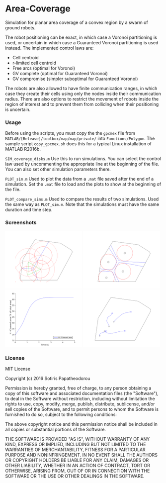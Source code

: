 # Area-Coverage
Simulation for planar area coverage of a convex region by a swarm of ground robots.

The robot positioning can be exact, in which case a Voronoi partitioning is used, or uncertain in which case a Guaranteed Voronoi partitioning is used instead. The implemented control laws are:
- Cell centroid
- r-limited cell centroid
- Free arcs (optimal for Voronoi)
- GV complete (optimal for Guaranteed Voronoi)
- GV compromise (simpler suboptimal for Guaranteed Voronoi)

The robots are also allowed to have finite communication ranges, in which case they create their cells using only the nodes inside their communication radius. There are also options to restrict the movement of robots inside the region of interest and to prevent them from colliding when their positioning is uncertain.

### Usage
Before using the scripts, you must copy the the `gpcmex` file from `MATLAB/[Release]/toolbox/map/map/private/` into `Functions/Polygon`. The sample script `copy_gpcmex.sh` does this for a typical Linux installation of MATLAB R2016b.

`SIM_coverage_disks.m` Use this to run simulations. You can select the control law used by uncommenting the appropriate line at the beginning of the file. You can also set other simulation parameters there.

`PLOT_sim.m` Used to plot the data from a `.mat` file saved after the end of a simulation. Set the `.mat` file to load and the plots to show at the beginning of the file.

`PLOT_compare_sims.m` Used to compare the results of two simulations. Used the same way as `PLOT_sim.m`. Note that the simulations must have the same duration and time step.

### Screenshots
<img src="./Screenshots/state_comm.png" width="49%"> <img src="./Screenshots/state_uncert.png" width="49%">
<img src="./Screenshots/objective.png" width="49%"> <img src="./Screenshots/trajectories.png" width="49%">

### License
MIT License

Copyright (c) 2016 Sotiris Papatheodorou

Permission is hereby granted, free of charge, to any person obtaining a copy
of this software and associated documentation files (the "Software"), to deal
in the Software without restriction, including without limitation the rights
to use, copy, modify, merge, publish, distribute, sublicense, and/or sell
copies of the Software, and to permit persons to whom the Software is
furnished to do so, subject to the following conditions:

The above copyright notice and this permission notice shall be included in all
copies or substantial portions of the Software.

THE SOFTWARE IS PROVIDED "AS IS", WITHOUT WARRANTY OF ANY KIND, EXPRESS OR
IMPLIED, INCLUDING BUT NOT LIMITED TO THE WARRANTIES OF MERCHANTABILITY,
FITNESS FOR A PARTICULAR PURPOSE AND NONINFRINGEMENT. IN NO EVENT SHALL THE
AUTHORS OR COPYRIGHT HOLDERS BE LIABLE FOR ANY CLAIM, DAMAGES OR OTHER
LIABILITY, WHETHER IN AN ACTION OF CONTRACT, TORT OR OTHERWISE, ARISING FROM,
OUT OF OR IN CONNECTION WITH THE SOFTWARE OR THE USE OR OTHER DEALINGS IN THE
SOFTWARE.
